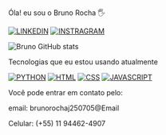Óla! eu sou o Bruno Rocha 🖐️

[![LINKEDIN](https://img.shields.io/badge/LinkedIn-0077B5?style=for-the-badge&logo=linkedin&logoColor=white)](www.linkedin.com/in/bruno-rocha-0b8057303) 
[![INSTRAGRAM](https://img.shields.io/badge/Instagram-E4405F?style=for-the-badge&logo=instagram&logoColor=white)](https://www.instagram.com/bruno.rdj/)


![Bruno GitHub stats](https://github-readme-stats.vercel.app/api?username=Bruno-rdj&show_icons=true&theme=dark)

Tecnologias que eu estou usando atualmente

[![PYTHON](https://img.shields.io/badge/Python-3776AB?style=for-the-badge&logo=python&logoColor=white)]()
[![HTML](https://img.shields.io/badge/HTML-239120?style=for-the-badge&logo=html5&logoColor=white)]()
[![CSS](https://img.shields.io/badge/CSS-239120?&style=for-the-badge&logo=css3&logoColor=white)]()
[![JAVASCRIPT](https://img.shields.io/badge/JavaScript-323330?style=for-the-badge&logo=javascript&logoColor=F7DF1E)]()


Você pode entrar em contato pelo:

email: brunorochaj250705@Email

Celular: (+55) 11 94462-4907

